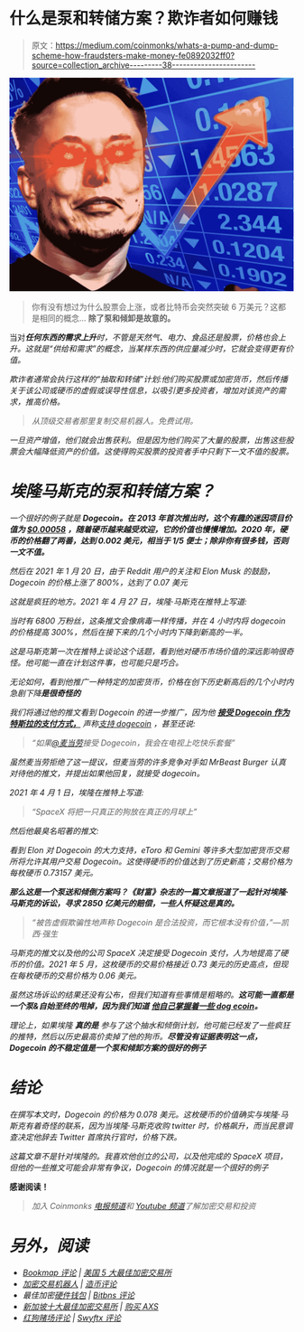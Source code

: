 # 什么是泵和转储方案？欺诈者如何赚钱

> 原文：<https://medium.com/coinmonks/whats-a-pump-and-dump-scheme-how-fraudsters-make-money-fe0892032ff0?source=collection_archive---------38----------------------->

![](img/80c9aebe041cd734edd24dc5c8a4a659.png)

> 你有没有想过为什么股票会上涨，或者比特币会突然突破 6 万美元？这都是相同的概念… **除了泵和倾卸是故意的。**

当对***任何东西的需求上升****时，不管是天然气、电力、食品还是股票，价格也会上升。这就是“供给和需求”的概念，当某样东西的供应量减少时，它就会变得更有价值。*

*欺诈者通常会执行这样的“抽取和转储”计划:他们购买股票或加密货币，然后传播关于该公司或硬币的虚假或误导性信息，以吸引更多投资者，增加对该资产的需求，推高价格。*

> *从顶级交易者那里复制交易机器人。免费试用。*

*一旦资产增值，他们就会出售获利。但是因为他们购买了大量的股票，出售这些股票会大幅降低资产的价值。这使得购买股票的投资者手中只剩下一文不值的股票。*

# *埃隆马斯克的泵和转储方案？*

*一个很好的例子就是 **Dogecoin。在 2013 年首次推出时，这个有趣的迷因项目价值为 [$0.00058](https://www.coingecko.com/en/coins/dogecoin) ，随着硬币越来越受欢迎，它的价值也慢慢增加。2020 年，硬币的价格翻了两番，达到 0.002 美元，相当于 1/5 便士；除非你有很多钱，否则一文不值。***

*然后在 2021 年 1 月 20 日，由于 Reddit 用户的关注和 Elon Musk 的鼓励，Dogecoin 的价格上涨了 800%，达到了 0.07 美元*

*这就是疯狂的地方。2021 年 4 月 27 日，埃隆·马斯克在推特上写道:*

*当时有 6800 万粉丝，这条推文会像病毒一样传播，并在 4 小时内将 dogecoin 的价格提高 300%，然后在接下来的几个小时内下降到新高的一半。*

*这是马斯克第一次在推特上谈论这个话题，看到他对硬币市场价值的深远影响很奇怪。他可能一直在计划这件事，也可能只是巧合。*

*无论如何，看到他推广一种特定的加密货币，价格在创下历史新高后的几个小时内急剧下降**是很奇怪的***

*我们将通过他的推文看到 Dogecoin 的进一步推广，因为他 [**接受 Dogecoin 作为特斯拉的支付方式，**](https://twitter.com/elonmusk/status/1530209049261658112) 声称[支持 dogecoin](https://twitter.com/elonmusk/status/1538406040374595585) ，甚至还说:*

> *“如果[@麦当劳](https://twitter.com/McDonalds?ref_src=twsrc%5Etfw%7Ctwcamp%5Etweetembed%7Ctwterm%5E1485953263040188416%7Ctwgr%5E2e0508da169f8e28a9c5838d4fa80121a0a443ea%7Ctwcon%5Es1_&ref_url=https%3A%2F%2Fwww.outlookindia.com%2Fbusiness%2F10-elon-musk-tweets-that-created-waves-in-crypto-world-news-233190)接受 Dogecoin，我会在电视上吃快乐套餐”*

*虽然麦当劳拒绝了这一提议，但麦当劳的许多竞争对手如 MrBeast Burger 认真对待他的推文，并提出如果他回复，就接受 dogecoin。*

*2021 年 4 月 1 日，埃隆在推特上写道:*

> *“SpaceX 将把一只真正的狗放在真正的月球上”*

*然后他最臭名昭著的推文:*

*看到 Elon 对 Dogecoin 的大力支持，eToro 和 Gemini 等许多大型加密货币交易所将允许其用户交易 Dogecoin。这使得硬币的价值达到了历史新高；交易价格为每枚硬币 0.73157 美元。*

***那么这是一个泵送和倾倒方案吗？《财富》杂志的一篇文章报道了一起针对埃隆·马斯克的诉讼，寻求 2850 亿美元的赔偿，一些人怀疑这是真的。***

> *“被告虚假欺骗性地声称 Dogecoin 是合法投资，而它根本没有价值，”—凯西·强生*

*马斯克的推文以及他的公司 SpaceX 决定接受 Dogecoin 支付，人为地提高了硬币的价值。2021 年 5 月，这枚硬币的交易价格接近 0.73 美元的历史高点，但现在每枚硬币的交易价格为 0.06 美元。*

*虽然这场诉讼的结果还没有公布，但我们知道有些事情是粗略的。**这可能一直都是一个泵&自始至终的甩掉，因为我们知道** [**他自己掌握着一些 dog ecoin**](https://www.fool.com/investing/2022/11/04/3-cryptocurrencies-that-could-explode-now-that-elo/)**。***

*理论上，如果埃隆 ***真的是*** 参与了这个抽水和倾倒计划，他可能已经发了一些疯狂的推特，然后以历史最高价卖掉了他的狗币。**尽管没有证据表明这一点，Dogecoin 的不稳定值是一个泵和倾卸方案的很好的例子***

# ***结论***

*在撰写本文时，Dogecoin 的价格为 0.078 美元。这枚硬币的价值确实与埃隆·马斯克有着奇怪的联系，因为当埃隆·马斯克收购 twitter 时，价格飙升，而当民意调查决定他辞去 Twitter 首席执行官时，价格下跌。*

*这篇文章不是针对埃隆的。我喜欢他创立的公司，以及他完成的 SpaceX 项目，但他的一些推文可能会非常有争议，Dogecoin 的情况就是一个很好的例子*

**感谢阅读！**

> *加入 Coinmonks [电报频道](https://t.me/coincodecap)和 [Youtube 频道](https://www.youtube.com/c/coinmonks/videos)了解加密交易和投资*

# *另外，阅读*

*   *[Bookmap 评论](https://coincodecap.com/bookmap-review-2021-best-trading-software) | [美国 5 大最佳加密交易所](https://coincodecap.com/crypto-exchange-usa)*
*   *[加密交易机器人](/coinmonks/crypto-trading-bot-c2ffce8acb2a) | [造币评论](https://coincodecap.com/coingate-review)*
*   *最佳加密[硬件钱包](/coinmonks/hardware-wallets-dfa1211730c6) | [Bitbns 评论](/coinmonks/bitbns-review-38256a07e161)*
*   *[新加坡十大最佳加密交易所](https://coincodecap.com/crypto-exchange-in-singapore) | [购买 AXS](https://coincodecap.com/buy-axs-token)*
*   *[红狗赌场评论](https://coincodecap.com/red-dog-casino-review) | [Swyftx 评论](https://coincodecap.com/swyftx-review)*